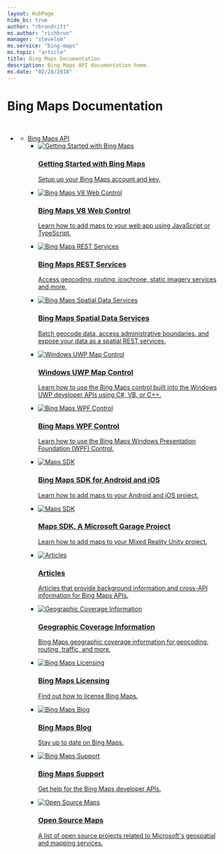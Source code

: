 ```yaml
---
layout: HubPage
hide_bc: true
author: "rbrundritt"
ms.author: "richbrun"
manager: "stevelom"
ms.service: "bing-maps"
ms.topic: "article"
title: Bing Maps Documentation
description: Bing Maps API documentation home.
ms.date: "02/28/2018"
---
```


<div id="main" class="v2">
<div class="container">
    <h1>Bing Maps Documentation</h1>
    <br />
    <ul class="pivots">
        <li>
            <a href="#main"></a>
            <ul id="main">
                <li>
                    <a href="#BingMapsAPI">Bing Maps API</a>
                    <ul id="BingMapsAPI" class="cardsA">
                        <li>
                            <a href="/bingmaps/getting-started">
                            <div class="cardSize">
                                <div class="cardPadding">
                                    <div class="card">
                                        <div class="cardImageOuter">
                                            <div class="cardImage">
                                                <img src="https://docs.microsoft.com/media/common/i_get-started.svg" alt="Getting Started with Bing Maps" />
                                            </div>
                                        </div>
                                        <div class="cardText">
                                            <h3>Getting Started with Bing Maps</h3>
                                            <p>Setup up your Bing Maps account and key.</p>
                                        </div>
                                    </div>
                                </div>
                            </div>
                            </a>
                        </li>
                        <li>
                            <a href="/bingmaps/v8-web-control">
                            <div class="cardSize">
                                <div class="cardPadding">
                                    <div class="card">
                                        <div class="cardImageOuter">
                                            <div class="cardImage">
                                                <img src="https://docs.microsoft.com/media/common/i_road-map.svg" alt="Bing Maps V8 Web Control" />
                                            </div>
                                        </div>
                                        <div class="cardText">
                                            <h3>Bing Maps V8 Web Control</h3>
                                            <p>Learn how to add maps to your web app using JavaScript or TypeScript.</p>
                                        </div>
                                    </div>
                                </div>
                            </div>
                            </a>
                        </li>
                        <li>
                            <a href="/bingmaps/rest-services">
                            <div class="cardSize">
                                <div class="cardPadding">
                                    <div class="card">
                                        <div class="cardImageOuter">
                                            <div class="cardImage">
                                                <img src="https://docs.microsoft.com/media/common/i_overview.svg" alt="Bing Maps REST Services" />
                                            </div>
                                        </div>
                                        <div class="cardText">
                                            <h3>Bing Maps REST Services</h3>
                                            <p>Access geocoding, routing, icochrone, static imagery services and more.</p>
                                        </div>
                                    </div>
                                </div>
                            </div>
                            </a>
                        </li>
                        <li>
                            <a href="/bingmaps/spatial-data-services">
                            <div class="cardSize">
                                <div class="cardPadding">
                                    <div class="card">
                                        <div class="cardImageOuter">
                                            <div class="cardImage">
                                                <img src="https://docs.microsoft.com/media/common/i_common-data-service.svg" alt="Bing Maps Spatial Data Services" />
                                            </div>
                                        </div>
                                        <div class="cardText">
                                            <h3>Bing Maps Spatial Data Services</h3>
                                            <p>Batch geocode data, access administrative boundaries, and expose your data as a spatial REST services.</p>
                                        </div>
                                    </div>
                                </div>
                            </div>
                            </a>
                        </li>
                        <li>
                            <a href="/windows/uwp/maps-and-location">
                            <div class="cardSize">
                                <div class="cardPadding">
                                    <div class="card">
                                        <div class="cardImageOuter">
                                            <div class="cardImage">
                                                <img src="https://docs.microsoft.com/media/common/i_responsive.svg" alt="Windows UWP Map Control" />
                                            </div>
                                        </div>
                                        <div class="cardText">
                                            <h3>Windows UWP Map Control</h3>
                                            <p>Learn how to use the Bing Maps control built into the Windows UWP developer APIs using C#, VB, or C++.</p>
                                        </div>
                                    </div>
                                </div>
                            </div>
                            </a>
                        </li>
                        <li>
                            <a href="https://www.microsoft.com/download/details.aspx?id=27165">
                            <div class="cardSize">
                                <div class="cardPadding">
                                    <div class="card">
                                        <div class="cardImageOuter">
                                            <div class="cardImage">
                                                <img src="https://docs.microsoft.com/media/common/i_download-install.svg" alt="Bing Maps WPF Control" />
                                            </div>
                                        </div>
                                        <div class="cardText">
                                            <h3>Bing Maps WPF Control</h3>
                                            <p>Learn how to use the Bing Maps Windows Presentation Foundation (WPF) Control.</p>
                                        </div>
                                    </div>
                                </div>
                            </div>
                            </a>
                        </li>
                        <li>
                            <a href="/bingmaps/sdk-native">
                            <div class="cardSize">
                                <div class="cardPadding">
                                    <div class="card">
                                        <div class="cardImageOuter">
                                            <div class="cardImage">
                                                <img src="https://raw.githubusercontent.com/Microsoft/MapsSDK-Unity/master/Content/Icon_Docs.svg?sanitize=true" alt="Maps SDK" />
                                            </div>
                                        </div>
                                        <div class="cardText">
                                            <h3>Bing Maps SDK for Android and iOS</h3>
                                            <p>Learn how to add maps to your Android and iOS project.</p>
                                        </div>
                                    </div>
                                </div>
                            </div>
                            </a>
                        </li>
                        <li>
                            <a href="https://github.com/Microsoft/MapsSDK-Unity">
                            <div class="cardSize">
                                <div class="cardPadding">
                                    <div class="card">
                                        <div class="cardImageOuter">
                                            <div class="cardImage">
                                                <img src="https://raw.githubusercontent.com/Microsoft/MapsSDK-Unity/master/Content/Icon_Docs.svg?sanitize=true" alt="Maps SDK" />
                                            </div>
                                        </div>
                                        <div class="cardText">
                                            <h3>Maps SDK, A Microsoft Garage Project</h3>
                                            <p>Learn how to add maps to your Mixed Reality Unity project.</p>
                                        </div>
                                    </div>
                                </div>
                            </div>
                            </a>
                        </li>
						<li>
							<a href="/bingmaps/articles">
							<div class="cardSize">
								<div class="cardPadding">
									<div class="card">
										<div class="cardImageOuter">
											<div class="cardImage">
												<img src="https://docs.microsoft.com/media/common/i_article.svg" alt="Articles" />
											</div>
										</div>
										<div class="cardText">
											<h3>Articles</h3>
											<p>Articles that provide background information and cross-API information for Bing Maps APIs.</p>
										</div>
									</div>
								</div>
							</div>
							</a>
						</li>						
                        <li>
                            <a href="/bingmaps/coverage">
                            <div class="cardSize">
                                <div class="cardPadding">
                                    <div class="card">
                                        <div class="cardImageOuter">
                                            <div class="cardImage">
                                                <img src="https://docs.microsoft.com/media/common/i_data-collection.svg" alt="Geographic Coverage Information" />
                                            </div>
                                        </div>
                                        <div class="cardText">
                                            <h3>Geographic Coverage Information</h3>
                                            <p>Bing Maps geographic coverage information for geocoding, routing, traffic, and more.</p>
                                        </div>
                                    </div>
                                </div>
                            </div>
                            </a>
                        </li>
						<li>
							<a href="https://www.microsoft.com/maps/licensing/licensing.aspx">
							<div class="cardSize">
								<div class="cardPadding">
									<div class="card">
										<div class="cardImageOuter">
											<div class="cardImage">
												<img src="https://docs.microsoft.com/media/common/i_policy.svg" alt="Bing Maps Licensing" />
											</div>
										</div>
										<div class="cardText">
											<h3>Bing Maps Licensing</h3>
											<p>Find out how to license Bing Maps.</p>
										</div>
									</div>
								</div>
							</div>
							</a>
						</li>
						<li>
							<a href="https://blogs.bing.com/maps/">
							<div class="cardSize">
								<div class="cardPadding">
									<div class="card">
										<div class="cardImageOuter">
											<div class="cardImage">
												<img src="https://docs.microsoft.com/media/common/i_whats-new.svg" alt="Bing Maps Blog" />
											</div>
										</div>
										<div class="cardText">
											<h3>Bing Maps Blog</h3>
											<p>Stay up to date on Bing Maps.</p>
										</div>
									</div>
								</div>
							</div>
							</a>
						</li>
						<li>
							<a href="https://www.microsoft.com/en-us/maps/support">
							<div class="cardSize">
								<div class="cardPadding">
									<div class="card">
										<div class="cardImageOuter">
											<div class="cardImage">
												<img src="https://docs.microsoft.com/media/common/i_support.svg" alt="Bing Maps Support" />
											</div>
										</div>
										<div class="cardText">
											<h3>Bing Maps Support</h3>
											<p>Get help for the Bing Maps developer APIs.</p>
										</div>
									</div>
								</div>
							</div>
							</a>
						</li>
                        <li>
                            <a href="https://github.com/Microsoft/Maps">
                            <div class="cardSize">
                                <div class="cardPadding">
                                    <div class="card">
                                        <div class="cardImageOuter">
                                            <div class="cardImage">
                                                <img src="https://docs.microsoft.com/media/common/i_extensions.svg" alt="Open Source Maps" />
                                            </div>
                                        </div>
                                        <div class="cardText">
                                            <h3>Open Source Maps</h3>
                                            <p>A list of open source projects related to Microsoft's geospatial and mapping services.</p>
                                        </div>
                                    </div>
                                </div>
                            </div>
                            </a>
                        </li>
                    </ul>
                </li>
			 </ul>
        </li>
    </ul>
</div>